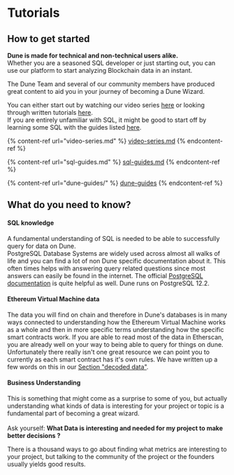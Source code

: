 # Tutorials

## How to get started

**Dune is made for technical and non-technical users alike.** \
Whether you are a seasoned SQL developer or just starting out, you can use our platform to start analyzing Blockchain data in an instant.

The Dune Team and several of our community members have produced great content to aid you in your journey of becoming a Dune Wizard.

You can either start out by watching our video series [here](video-series.md) or looking through written tutorials [here](dune-guides/).\
If you are entirely unfamiliar with SQL, it might be good to start off by learning some SQL with the guides listed [here](sql-guides.md).

{% content-ref url="video-series.md" %}
[video-series.md](video-series.md)
{% endcontent-ref %}

{% content-ref url="sql-guides.md" %}
[sql-guides.md](sql-guides.md)
{% endcontent-ref %}

{% content-ref url="dune-guides/" %}
[dune-guides](dune-guides/)
{% endcontent-ref %}

## What do you need to know?

#### SQL knowledge

A fundamental understanding of SQL is needed to be able to successfully query for data on Dune.\
PostgreSQL Database Systems are widely used across almost all walks of life and you can find a lot of non Dune specific documentation about it. This often times helps with answering query related questions since most answers can easily be found in the internet. The official [PostgreSQL documentation](https://www.postgresql.org/docs/12/index.html) is quite helpful as well. Dune runs on PostgreSQL 12.2.

#### Ethereum Virtual Machine data

The data you will find on chain and therefore in Dune's databases is in many ways connected to understanding how the Ethereum Virtual Machine works as a whole and then in more specific terms understanding how the specific smart contracts work. If you are able to read most of the data in Etherscan, you are already well on your way to being able to query for things on dune.\
Unfortunately there really isn't one great resource we can point you to currently as each smart contract has it's own rules. We have written up a few words on this in our [Section "decoded data"](../../data-tables/data-tables/decoded-data.md).

#### Business Understanding

This is something that might come as a surprise to some of you, but actually understanding what kinds of data is interesting for your project or topic is a fundamental part of becoming a great wizard. \
\
Ask yourself: **What Data is interesting and needed for my project to make better decisions ?**

There is a thousand ways to go about finding what metrics are interesting to your project, but talking to the community of the project or the founders usually yields good results.


